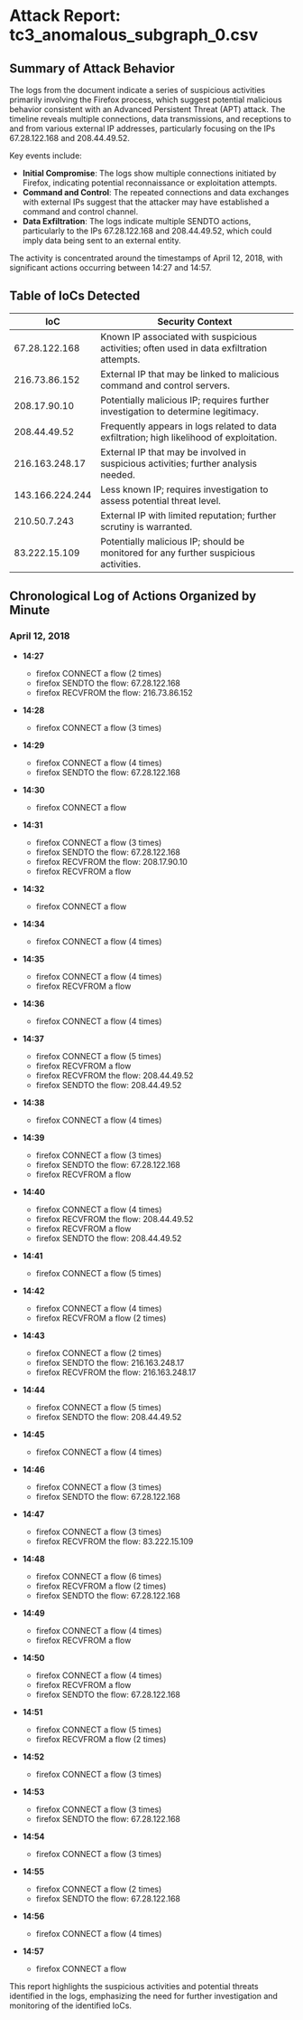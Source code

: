 # Attack Report: tc3_anomalous_subgraph_0.csv

## Summary of Attack Behavior

The logs from the document indicate a series of suspicious activities primarily involving the Firefox process, which suggest potential malicious behavior consistent with an Advanced Persistent Threat (APT) attack. The timeline reveals multiple connections, data transmissions, and receptions to and from various external IP addresses, particularly focusing on the IPs 67.28.122.168 and 208.44.49.52. 

Key events include:

- **Initial Compromise**: The logs show multiple connections initiated by Firefox, indicating potential reconnaissance or exploitation attempts.
- **Command and Control**: The repeated connections and data exchanges with external IPs suggest that the attacker may have established a command and control channel.
- **Data Exfiltration**: The logs indicate multiple SENDTO actions, particularly to the IPs 67.28.122.168 and 208.44.49.52, which could imply data being sent to an external entity.

The activity is concentrated around the timestamps of April 12, 2018, with significant actions occurring between 14:27 and 14:57.

## Table of IoCs Detected

| IoC                  | Security Context                                                                                     |
|----------------------|-----------------------------------------------------------------------------------------------------|
| 67.28.122.168        | Known IP associated with suspicious activities; often used in data exfiltration attempts.          |
| 216.73.86.152       | External IP that may be linked to malicious command and control servers.                           |
| 208.17.90.10        | Potentially malicious IP; requires further investigation to determine legitimacy.                   |
| 208.44.49.52        | Frequently appears in logs related to data exfiltration; high likelihood of exploitation.          |
| 216.163.248.17      | External IP that may be involved in suspicious activities; further analysis needed.                |
| 143.166.224.244     | Less known IP; requires investigation to assess potential threat level.                            |
| 210.50.7.243        | External IP with limited reputation; further scrutiny is warranted.                                 |
| 83.222.15.109       | Potentially malicious IP; should be monitored for any further suspicious activities.                |

## Chronological Log of Actions Organized by Minute

### April 12, 2018

- **14:27**
  - firefox CONNECT a flow (2 times)
  - firefox SENDTO the flow: 67.28.122.168
  - firefox RECVFROM the flow: 216.73.86.152

- **14:28**
  - firefox CONNECT a flow (3 times)

- **14:29**
  - firefox CONNECT a flow (4 times)
  - firefox SENDTO the flow: 67.28.122.168

- **14:30**
  - firefox CONNECT a flow

- **14:31**
  - firefox CONNECT a flow (3 times)
  - firefox SENDTO the flow: 67.28.122.168
  - firefox RECVFROM the flow: 208.17.90.10
  - firefox RECVFROM a flow

- **14:32**
  - firefox CONNECT a flow

- **14:34**
  - firefox CONNECT a flow (4 times)

- **14:35**
  - firefox CONNECT a flow (4 times)
  - firefox RECVFROM a flow

- **14:36**
  - firefox CONNECT a flow (4 times)

- **14:37**
  - firefox CONNECT a flow (5 times)
  - firefox RECVFROM a flow
  - firefox RECVFROM the flow: 208.44.49.52
  - firefox SENDTO the flow: 208.44.49.52

- **14:38**
  - firefox CONNECT a flow (4 times)

- **14:39**
  - firefox CONNECT a flow (3 times)
  - firefox SENDTO the flow: 67.28.122.168
  - firefox RECVFROM a flow

- **14:40**
  - firefox CONNECT a flow (4 times)
  - firefox RECVFROM the flow: 208.44.49.52
  - firefox RECVFROM a flow
  - firefox SENDTO the flow: 208.44.49.52

- **14:41**
  - firefox CONNECT a flow (5 times)

- **14:42**
  - firefox CONNECT a flow (4 times)
  - firefox RECVFROM a flow (2 times)

- **14:43**
  - firefox CONNECT a flow (2 times)
  - firefox SENDTO the flow: 216.163.248.17
  - firefox RECVFROM the flow: 216.163.248.17

- **14:44**
  - firefox CONNECT a flow (5 times)
  - firefox SENDTO the flow: 208.44.49.52

- **14:45**
  - firefox CONNECT a flow (4 times)

- **14:46**
  - firefox CONNECT a flow (3 times)
  - firefox SENDTO the flow: 67.28.122.168

- **14:47**
  - firefox CONNECT a flow (3 times)
  - firefox RECVFROM the flow: 83.222.15.109

- **14:48**
  - firefox CONNECT a flow (6 times)
  - firefox RECVFROM a flow (2 times)
  - firefox SENDTO the flow: 67.28.122.168

- **14:49**
  - firefox CONNECT a flow (4 times)
  - firefox RECVFROM a flow

- **14:50**
  - firefox CONNECT a flow (4 times)
  - firefox RECVFROM a flow
  - firefox SENDTO the flow: 67.28.122.168

- **14:51**
  - firefox CONNECT a flow (5 times)
  - firefox RECVFROM a flow (2 times)

- **14:52**
  - firefox CONNECT a flow (3 times)

- **14:53**
  - firefox CONNECT a flow (3 times)
  - firefox SENDTO the flow: 67.28.122.168

- **14:54**
  - firefox CONNECT a flow (3 times)

- **14:55**
  - firefox CONNECT a flow (2 times)
  - firefox SENDTO the flow: 67.28.122.168

- **14:56**
  - firefox CONNECT a flow (4 times)

- **14:57**
  - firefox CONNECT a flow

This report highlights the suspicious activities and potential threats identified in the logs, emphasizing the need for further investigation and monitoring of the identified IoCs.